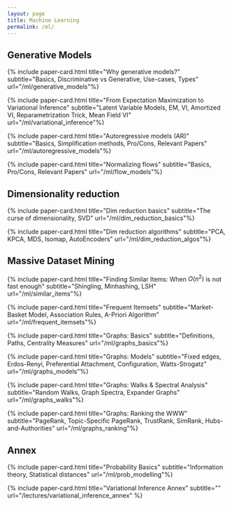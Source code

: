 ```yaml
---
layout: page
title: Machine Learning
permalink: /ml/
---
```


<!-- This page contains explanations of diverse ML topics we found interesting. -->

<!-- ## Unsupervised Learning -->

## Generative Models

{% include paper-card.html
title="Why generative models?"
subtitle="Basics, Discriminative vs Generative, Use-cases, Types"
url="/ml/generative_models"%}

{% include paper-card.html
title="From Expectation Maximization to Variational Inference"
subtitle="Latent Variable Models, EM, VI, Amortized VI, Reparametrization Trick, Mean Field VI"
url="/ml/variational_inference"%}

{% include paper-card.html
title="Autoregressive models (AR)"
subtitle="Basics, Simplification methods, Pro/Cons, Relevant Papers"
url="/ml/autoregressive_models"%}

{% include paper-card.html
title="Normalizing flows"
subtitle="Basics, Pro/Cons, Relevant Papers"
url="/ml/flow_models"%}

## Dimensionality reduction

{% include paper-card.html
title="Dim reduction basics"
subtitle="The curse of dimensionality, SVD"
url="/ml/dim_reduction_basics"%}

{% include paper-card.html
title="Dim reduction algorithms"
subtitle="PCA, KPCA, MDS, Isomap, AutoEncoders"
url="/ml/dim_reduction_algos"%}


## Massive Dataset Mining

{% include paper-card.html
title="Finding Similar Items: When $O(n^2)$ is not fast enough"
subtitle="Shingling, Minhashing, LSH"
url="/ml/similar_items"%}

{% include paper-card.html
title="Frequent Itemsets"
subtitle="Market-Basket Model, Association Rules, A-Priori Algorithm"
url="/ml/frequent_itemsets"%}

{% include paper-card.html
title="Graphs: Basics"
subtitle="Definitions, Paths, Centrality Measures"
url="/ml/graphs_basics"%}

{% include paper-card.html
title="Graphs: Models"
subtitle="Fixed edges, Erdos-Renyi, Preferential Attachment, Configuration, Watts-Strogatz"
url="/ml/graphs_models"%}


{% include paper-card.html
title="Graphs: Walks & Spectral Analysis"
subtitle="Random Walks, Graph Spectra, Expander Graphs"
url="/ml/graphs_walks"%}

{% include paper-card.html
title="Graphs: Ranking the WWW"
subtitle="PageRank, Topic-Specific PageRank, TrustRank, SimRank, Hubs-and-Authorities"
url="/ml/graphs_ranking"%}

## Annex

{% include paper-card.html
title="Probability Basics"
subtitle="Information theory, Statistical distances"
url="/ml/prob_modelling"%}

{% include paper-card.html title="Variational Inference Annex" subtitle="" url="/lectures/variational_inference_annex"   %}
